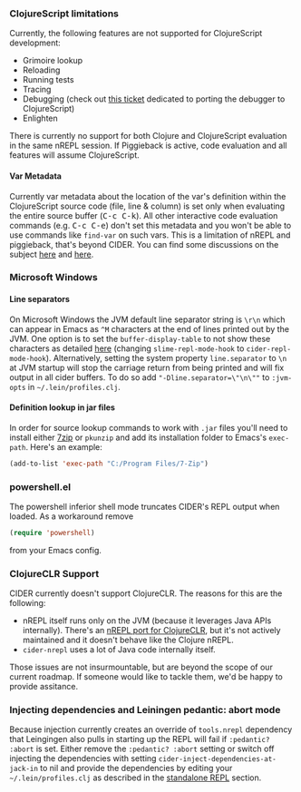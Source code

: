 ### ClojureScript limitations

Currently, the following features are not supported for ClojureScript
development:

* Grimoire lookup
* Reloading
* Running tests
* Tracing
* Debugging (check out [this ticket](https://github.com/clojure-emacs/cider/issues/1416) dedicated to porting the debugger to ClojureScript)
* Enlighten

There is currently no support for both Clojure and ClojureScript evaluation in
the same nREPL session. If Piggieback is active, code evaluation and all
features will assume ClojureScript.

#### Var Metadata

Currently var metadata about the location of the var's definition within the
ClojureScript source code (file, line & column) is set only when evaluating the
entire source buffer (<kbd>C-c C-k</kbd>). All other interactive code evaluation
commands (e.g. <kbd>C-c C-e</kbd>) don't set this metadata and you won't be able
to use commands like `find-var` on such vars.  This is a limitation of nREPL and
piggieback, that's beyond CIDER. You can find some discussions on the subject
[here](http://dev.clojure.org/jira/browse/NREPL-59) and
[here](https://github.com/clojure-emacs/cider/issues/830).

### Microsoft Windows

#### Line separators

On Microsoft Windows the JVM default line separator string is `\r\n`
which can appear in Emacs as `^M` characters at the end of lines
printed out by the JVM. One option is to set the
`buffer-display-table` to not show these characters as detailed
[here](http://stackoverflow.com/questions/10098925/m-character-showing-in-clojure-slime-repl/11787550#11787550)
(changing `slime-repl-mode-hook` to
`cider-repl-mode-hook`). Alternatively, setting the system property
`line.separator` to `\n` at JVM startup will stop the carriage return
from being printed and will fix output in all cider buffers. To do so
add `"-Dline.separator=\"\n\""` to `:jvm-opts` in
`~/.lein/profiles.clj`.

#### Definition lookup in jar files

In order for source lookup commands to work with `.jar` files you'll need to
install either [7zip](http://www.7-zip.org/) or `pkunzip` and add its
installation folder to Emacs's `exec-path`. Here's an example:

```el
(add-to-list 'exec-path "C:/Program Files/7-Zip")
```

### powershell.el

The powershell inferior shell mode truncates CIDER's REPL output when
loaded. As a workaround remove

```el
(require 'powershell)
```

from your Emacs config.

### ClojureCLR Support

CIDER currently doesn't support ClojureCLR. The reasons for this are the following:

* nREPL itself runs only on the JVM (because it leverages Java APIs
internally). There's an
[nREPL port for ClojureCLR](https://github.com/clojure/clr.tools.nrepl), but
it's not actively maintained and it doesn't behave like the Clojure nREPL.
* `cider-nrepl` uses a lot of Java code internally itself.

Those issues are not insurmountable, but are beyond the scope of our current roadmap.
If someone would like to tackle them, we'd be happy to provide assitance.

### Injecting dependencies and Leiningen pedantic: abort mode

Because injection currently creates an override of `tools.nrepl` dependency that
Leingingen also pulls in starting up the REPL will fail if `:pedantic? :abort`
is set. Either remove the `:pedantic? :abort` setting or switch off injecting
the dependencies with setting `cider-inject-dependencies-at-jack-in` to nil and
provide the dependencies by editing your `~/.lein/profiles.clj` as described in
the [standalone REPL](#setting-up-a-standalone-repl) section.

